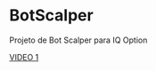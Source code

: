 # BotScalper
Projeto de Bot Scalper para IQ Option


[VIDEO 1](https://www.youtube.com/watch?v=xp62AV8LWJk)
